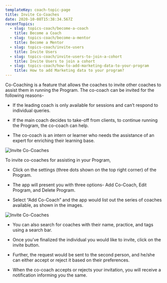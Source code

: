 ```yaml
---
templateKey: coach-topic-page
title: Invite Co-Coaches
date: 2020-10-08T15:38:34.567Z
recentTopics:
  - slug: topics-coach/become-a-coach
    title: Become a Coach
  - slug: topics-coach/become-a-mentor
    title: Become a Mentor
  - slug: topics-coach/invite-users
    title: Invite Users
  - slug: topics-coach/invite-users-to-join-a-cohort
    title: Invite Users to join a cohort
  - slug: topics-coach/how-to-add-marketing-data-to-your-program
    title: How to add Marketing data to your program?
---
```

Co-Coaching is a feature that allows the coaches to invite other coaches to assist them in running the Program. The co-coach can be invited for the following reasons-

* If the leading coach is only available for sessions and can’t respond to individual queries.



* If the main coach decides to take-off from clients, to continue running the Program, the co-coach can help.



* The co-coach is an intern or learner who needs the assistance of an expert for enriching their learning base. 

![Invite Co-Coaches](/img/edit-program-i.png "Invite Co-Coaches")

To invite co-coaches for assisting in your Program, 

* Click on the settings (three dots shown on the top right corner) of the Program. 



* The app will present you with three options- Add Co-Coach, Edit Program, and Delete Program.



* Select “Add Co-Coach” and the app would list out the series of coaches available, as shown in the images.

![Invite Co-Coaches](/img/add-co-coaches-i.png "Invite Co-Coaches")

* You can also search for coaches with their name, practice, and tags using a search bar.



* Once you’ve finalized the individual you would like to invite, click on the invite button. 



* Further, the request would be sent to the second person, and he/she can either accept or reject it based on their preferences. 



* When the co-coach accepts or rejects your invitation, you will receive a notification informing you the same.
